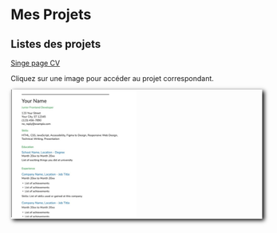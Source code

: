 # Mes Projets

## Listes des projets

[Singe page CV](https://roadmap.sh/projects/single-page-cv)

Cliquez sur une image pour accéder au projet correspondant.

<p style="box-shadow: 4px 3px 8px black">
<a href="./CV">
<img src="./img/cv img.jpeg" alt="Singe page CV" width="50%" style>
</a>
</p>
